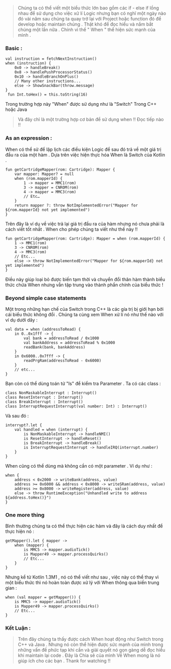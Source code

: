 >  Chúng ta có thể viết một biểu thức lớn bao gồm các if - else if lồng nhau để sử dụng cho việc xử lí Logic nhưng bạn có nghĩ một ngày nào đó vài năm sau chúng ta quay trở lại với Project hoặc function đó để develop hoặc maintain chúng . Thật khó để đọc hiểu và nắm bắt chúng một lần nữa . Chính vì thế " When " thể hiện sức mạnh của mình .
### Basic :
```
val instruction = fetchNextInstruction()
when (instruction) {
    0x0 -> handleBreak()
    0x8 -> handlePushProcessorStatus()
    0x10 -> handleBranchOnPlus()
    // Many other instructions...
    else -> ShowSnackBar(throw.message)
}
 fun Int.toHex() = this.toString(16)
```
Trong trường hợp này "When" được sử dụng như là "Switch" Trong C++ hoặc Java
> Và đây chỉ là một trường hợp cơ bản để sử dụng when !! Đọc tiếp nào !!
### As an expression :
When có thể sử để lập lịch các điều kiện Logic để sau đó trả về một giá trị đầu ra của một hàm . Dựa trên việc hiện thực hóa When là Switch của Kotlin .
```
fun getCartridgeMapper(rom: Cartridge): Mapper {
    var mapper: Mapper? = null
    when (rom.mapperId) {
        1 -> mapper = MMC1(rom)
        3 -> mapper = CNROM(rom)
        4 -> mapper = MMC3(rom)
        // Etc…
    }
    return mapper ?: throw NotImplementedError("Mapper for ${rom.mapperId} not yet implemented")
}
```
Trên đây là ví dụ về việc trả lại giá trị đầu ra của hàm nhưng nó chưa phải là cách viết tốt nhất . When cho phép chúng ta viết như thế này !!
```
fun getCartridgeMapper(rom: Cartridge): Mapper = when (rom.mapperId) {
    1 -> MMC1(rom)
    3 -> CNROM(rom)
    4 -> MMC3(rom)
    // Etc...
    else -> throw NotImplementedError("Mapper for ${rom.mapperId} not yet implemented")
}
```
Điều này giúp loại bỏ được biến tạm thời và chuyển đổi thân hàm thành biểu thức chứa When  nhưng vẫn tập trung vào thành phần chính của biểu thức !
### Beyond simple case statements
Một trong những hạn chế của Switch trong C++ là các gía trị bị giới hạn bởi cái biểu thức không đổi . Chúng ta cùng xem When xử lí nó như thế nào với ví dụ dưới dây :
```
val data = when (addressToRead) {
    in 0..0x1fff -> {
        val bank = addressToRead / 0x1000
        val bankAddress = addressToRead % 0x1000
        readBank(bank, bankAddress)
    }
    in 0x6000..0x7fff -> {
        readPrgRam(addressToRead - 0x6000)
    }
    // etc...
}
```
Bạn còn có thể dùng toán tử "Is" để kiểm tra Parameter . Ta có các class :
```
class NonMaskableInterrupt : Interrupt()
class ResetInterrupt : Interrupt()
class BreakInterrupt : Interrupt()
class InterruptRequestInterrupt(val number: Int) : Interrupt()
```
Và sau đó :
```
interrupt?.let {
    val handled = when (interrupt) {
        is NonMaskableInterrupt -> handleNMI()
        is ResetInterrupt -> handleReset()
        is BreakInterrupt -> handleBreak()
        is InterruptRequestInterrupt -> handleIRQ(interrupt.number)
    }
}
```
When cũng có thể dùng mà không cần có một parameter . Ví dụ như :
```
when {
    address < 0x2000 -> writeBank(address, value)
    address >= 0x6000 && address < 0x8000 -> writeSRam(address, value)
    address >= 0x8000 -> writeRegister(address, value)
    else -> throw RuntimeException("Unhandled write to address ${address.toHex()}")
}
```
###  One more thing 
Bình thường chúng ta có thể thực hiện các hàm và đây là cách duy nhất để thực hiện nó :
```
getMapper().let { mapper ->
    when (mapper) {
        is MMC5 -> mapper.audioTick()
        is Mapper49 -> mapper.processQuirks()
        // Etc... 
    }
}
```
Nhưng kể từ Kotlin 1.3M1 , nó có thể viết như sau , việc này có thể thay vì một biểu thức thì nó hoàn toàn được xử lý với  When thông qua biến trung gian  :
```
when (val mapper = getMapper()) {
    is MMC5 -> mapper.audioTick()
    is Mapper49 -> mapper.processQuirks()
    // Etc... 
}
```
### Kết Luận : 
> Trên đây chúng ta thấy được cách When hoạt động  như Switch trong C++ và Java . Nhưng nó còn thể hiện được sức mạnh của mình trong những vấn đề phức tạp khi cần và giải quyết nó gọn gàng dễ đọc hiểu khi maintain lại code . Đây là Chia sẽ của mình Về When mong là nó giúp ích cho các bạn . Thank for watching !!